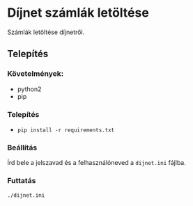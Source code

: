 # Díjnet számlák letöltése

Számlák letöltése díjnetről.

## Telepítés

### Követelmények:
 - python2
 - pip
 
### Telepítés
 - `pip install -r requirements.txt`
 
### Beállítás
Írd bele a jelszavad és a felhasználóneved a `dijnet.ini` fájlba.

### Futtatás
`./dijnet.ini`
